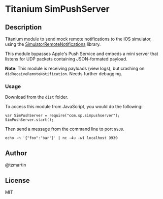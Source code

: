 # Titanium SimPushServer

## Description

Titanium module to send mock remote notifications to the iOS simulator, using the [SimulatorRemoteNotifications](https://github.com/acoomans/SimulatorRemoteNotifications) library.

This module bypasses Apple's Push Service and embeds a mini server that listens for UDP packets containing JSON-formated payload.

**Note**: This module is receiving payloads (view logs), but crashing on ```didReceiveRemoteNotification```.  Needs further debugging.

### Usage

Download from the ```dist``` folder.

To access this module from JavaScript, you would do the following:

```
var SimPushServer = require("com.sp.simpushserver");
SimPushServer.start();

```

Then send a message from the command line to port ```9930```.

```
echo -n '{"foo":"bar"}' | nc -4u -w1 localhost 9930
``` 	

## Author

@tzmartin 

## License

MIT
